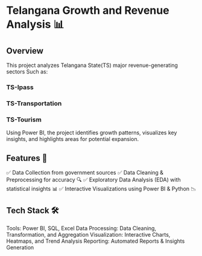 
# Telangana Growth and Revenue Analysis 📊

## Overview

This project analyzes Telangana State(TS) major revenue-generating sectors Such as:

### TS-Ipass 

### TS-Transportation 

### TS-Tourism

Using Power BI, the project identifies growth patterns, visualizes key insights, and highlights areas for potential expansion.

## Features 🚀

✅ Data Collection from government sources 
✅ Data Cleaning & Preprocessing for accuracy 🔍
✅ Exploratory Data Analysis (EDA) with statistical insights 📊
✅ Interactive Visualizations using Power BI & Python 📉

## Tech Stack 🛠️

Tools: Power BI, SQL, Excel
Data Processing: Data Cleaning, Transformation, and Aggregation
Visualization: Interactive Charts, Heatmaps, and Trend Analysis
Reporting: Automated Reports & Insights Generation
